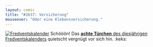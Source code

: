 ```yaml
---
layout: comic
title: "#2637: Versicherung"
mouseover: "Oder eine Klebensversicherung."
---
```


<a href="http://www.fonflatter.de/der-fetzige-fredventskalender-2012" title="Der fetzige Fredventskalender"><img src="http://www.fonflatter.de/adv12/fredventskalender_banner.png" alt="Fredventskalender" /></a>
Schööön! Das <a href="http://www.fonflatter.de/2012/12/08/das-8-turchen-2/"><strong>achte Türchen</strong> des diesjährigen Fredventskalenders</a> quietscht vergnügt vor sich hin.
:keks:
